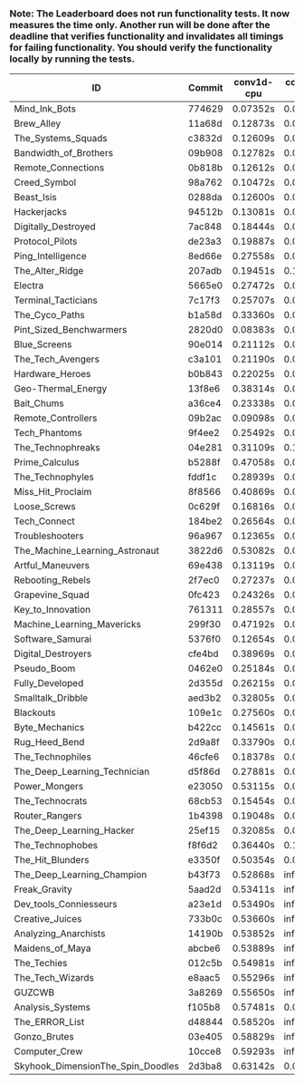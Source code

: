 ### Note: The Leaderboard does not run functionality tests. It now measures the time only. Another run will be done after the deadline that verifies functionality and invalidates all timings for failing functionality. You should verify the functionality locally by running the tests.

|ID|Commit|conv1d-cpu|conv1d-gpu|DWSPConv2D-gpu|gemm-gpu|avg|
|-|-|-|-|-|-|-|
|Mind_Ink_Bots|774629|0.07352s|0.06830s|3.34936s|2.06650s|1.38942s|
|Brew_Alley|11a68d|0.12873s|0.04923s|3.34303s|2.07333s|1.39858s|
|The_Systems_Squads|c3832d|0.12609s|0.04638s|3.37932s|2.05945s|1.40281s|
|Bandwidth_of_Brothers|09b908|0.12782s|0.07126s|3.33508s|2.07941s|1.40339s|
|Remote_Connections|0b818b|0.12612s|0.04849s|3.38737s|2.05161s|1.40340s|
|Creed_Symbol|98a762|0.10472s|0.04934s|3.39996s|2.08493s|1.40974s|
|Beast_Isis|0288da|0.12600s|0.09362s|3.41389s|2.02550s|1.41475s|
|Hackerjacks|94512b|0.13081s|0.06694s|3.38130s|2.08426s|1.41583s|
|Digitally_Destroyed|7ac848|0.18444s|0.06820s|3.34473s|2.07989s|1.41932s|
|Protocol_Pilots|de23a3|0.19887s|0.07232s|3.37167s|2.05897s|1.42546s|
|Ping_Intelligence|8ed66e|0.27558s|0.06028s|3.32491s|2.05804s|1.42970s|
|The_Alter_Ridge|207adb|0.19451s|0.10356s|3.36453s|2.13107s|1.44842s|
|Electra|5665e0|0.27472s|0.06685s|3.39059s|2.06991s|1.45052s|
|Terminal_Tacticians|7c17f3|0.25707s|0.06926s|3.37541s|2.11433s|1.45402s|
|The_Cyco_Paths|b1a58d|0.33360s|0.07218s|3.35411s|2.07298s|1.45822s|
|Pint_Sized_Benchwarmers|2820d0|0.08383s|0.05962s|3.30615s|2.39349s|1.46077s|
|Blue_Screens|90e014|0.21112s|0.07221s|3.35632s|2.20805s|1.46193s|
|The_Tech_Avengers|c3a101|0.21190s|0.07258s|3.45752s|2.12554s|1.46688s|
|Hardware_Heroes|b0b843|0.22025s|0.07887s|3.43564s|2.14537s|1.47003s|
|Geo-Thermal_Energy|13f8e6|0.38314s|0.07478s|3.33230s|2.10260s|1.47321s|
|Bait_Chums|a36ce4|0.23338s|0.08755s|3.36009s|2.21582s|1.47421s|
|Remote_Controllers|09b2ac|0.09098s|0.04972s|3.60990s|2.15983s|1.47760s|
|Tech_Phantoms|9f4ee2|0.25492s|0.09002s|3.37647s|2.22807s|1.48737s|
|The_Technophreaks|04e281|0.31109s|0.15390s|3.40322s|2.08525s|1.48837s|
|Prime_Calculus|b5288f|0.47058s|0.07279s|3.34494s|2.06648s|1.48870s|
|The_Technophyles|fddf1c|0.28939s|0.04609s|3.52877s|2.10975s|1.49350s|
|Miss_Hit_Proclaim|8f8566|0.40869s|0.07771s|3.40957s|2.10599s|1.50049s|
|Loose_Screws|0c629f|0.16816s|0.07425s|3.44308s|2.35280s|1.50957s|
|Tech_Connect|184be2|0.26564s|0.07442s|3.45404s|2.29231s|1.52160s|
|Troubleshooters|96a967|0.12365s|0.07256s|3.68559s|2.26762s|1.53736s|
|The_Machine_Learning_Astronaut|3822d6|0.53082s|0.07746s|3.37186s|2.16969s|1.53746s|
|Artful_Maneuvers|69e438|0.13119s|0.07656s|3.70718s|2.27142s|1.54659s|
|Rebooting_Rebels|2f7ec0|0.27237s|0.08017s|3.71848s|2.26224s|1.58332s|
|Grapevine_Squad|0fc423|0.24326s|0.07053s|3.70400s|2.37530s|1.59827s|
|Key_to_Innovation|761311|0.28557s|0.05727s|3.68207s|2.43199s|1.61423s|
|Machine_Learning_Mavericks|299f30|0.47192s|0.07626s|3.45322s|2.45981s|1.61530s|
|Software_Samurai|5376f0|0.12654s|0.04940s|3.41041s|2.88345s|1.61745s|
|Digital_Destroyers|cfe4bd|0.38969s|0.08504s|3.44822s|2.55650s|1.61986s|
|Pseudo_Boom|0462e0|0.25184s|0.04764s|3.71642s|2.47923s|1.62378s|
|Fully_Developed|2d355d|0.26215s|0.06777s|3.34985s|2.90875s|1.64713s|
|Smalltalk_Dribble|aed3b2|0.32805s|0.09304s|3.85263s|2.31810s|1.64796s|
|Blackouts|109e1c|0.27560s|0.07085s|3.48590s|2.93435s|1.69167s|
|Byte_Mechanics|b422cc|0.14561s|0.06594s|3.71671s|2.87422s|1.70062s|
|Rug_Heed_Bend|2d9a8f|0.33790s|0.06903s|3.47481s|2.92470s|1.70161s|
|The_Technophiles|46cfe6|0.18378s|0.06923s|3.44338s|4.81825s|2.12866s|
|The_Deep_Learning_Technician|d5f86d|0.27881s|0.07230s|3.43743s|4.83744s|2.15650s|
|Power_Mongers|e23050|0.53115s|0.04868s|3.39149s|4.73671s|2.17701s|
|The_Technocrats|68cb53|0.15454s|0.09077s|3.55025s|6.07836s|2.46848s|
|Router_Rangers|1b4398|0.19048s|0.06421s|5.11185s|4.77629s|2.53571s|
|The_Deep_Learning_Hacker|25ef15|0.32085s|0.07932s|infs|4.81340s|infs|
|The_Technophobes|f8f6d2|0.36440s|0.19491s|infs|2.34471s|infs|
|The_Hit_Blunders|e3350f|0.50354s|0.06696s|infs|5.25312s|infs|
|The_Deep_Learning_Champion|b43f73|0.52868s|infs|infs|4.79089s|infs|
|Freak_Gravity|5aad2d|0.53411s|infs|infs|4.75572s|infs|
|Dev_tools_Conniesseurs|a23e1d|0.53490s|infs|infs|4.77074s|infs|
|Creative_Juices|733b0c|0.53660s|infs|infs|4.75805s|infs|
|Analyzing_Anarchists|14190b|0.53852s|infs|infs|4.76488s|infs|
|Maidens_of_Maya|abcbe6|0.53889s|infs|infs|4.82073s|infs|
|The_Techies|012c5b|0.54981s|infs|infs|4.83368s|infs|
|The_Tech_Wizards|e8aac5|0.55296s|infs|infs|4.84598s|infs|
|GUZCWB|3a8269|0.55650s|infs|infs|4.83304s|infs|
|Analysis_Systems|f105b8|0.57481s|0.04885s|infs|infs|infs|
|The_ERROR_List|d48844|0.58520s|infs|infs|4.94058s|infs|
|Gonzo_Brutes|03e405|0.58829s|infs|infs|5.00788s|infs|
|Computer_Crew|10cce8|0.59293s|infs|infs|5.10484s|infs|
|Skyhook_DimensionThe_Spin_Doodles|2d3ba8|0.63142s|0.06898s|infs|2.61166s|infs|
